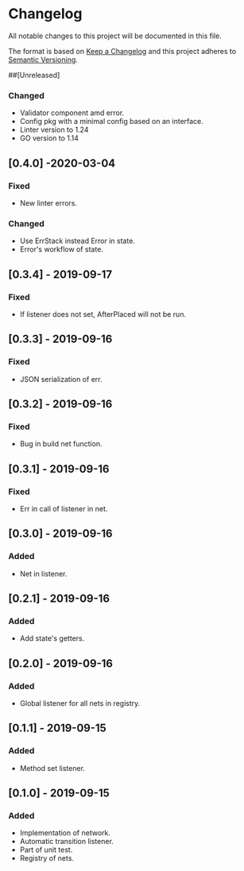 # Changelog
All notable changes to this project will be documented in this file.

The format is based on [Keep a Changelog](http://keepachangelog.com/en/1.0.0/)
and this project adheres to [Semantic Versioning](http://semver.org/spec/v2.0.0.html).

##[Unreleased]
### Changed
- Validator component amd error.
- Config pkg with a minimal config based on an interface.
- Linter version to 1.24
- GO version to 1.14

## [0.4.0] -2020-03-04
### Fixed
- New linter errors.
### Changed
- Use ErrStack instead Error in state.
- Error's workflow of state.

## [0.3.4] - 2019-09-17
### Fixed
- If listener does not set, AfterPlaced will not be run.

## [0.3.3] - 2019-09-16
### Fixed
- JSON serialization of err.

## [0.3.2] - 2019-09-16
### Fixed
- Bug in build net function.

## [0.3.1] - 2019-09-16
### Fixed
- Err in call of listener in net.

## [0.3.0] - 2019-09-16
### Added
- Net in listener.

## [0.2.1] - 2019-09-16
### Added
- Add state's getters.

## [0.2.0] - 2019-09-16
### Added
- Global listener for all nets in registry.

## [0.1.1] - 2019-09-15
### Added
- Method set listener.

## [0.1.0] - 2019-09-15
### Added
- Implementation of network.
- Automatic transition listener.
- Part of unit test.
- Registry of nets.
